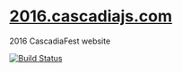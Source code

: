 # [2016.cascadiajs.com](http://2016.cascadiajs.com)
2016 CascadiaFest website

[![Build Status](https://travis-ci.org/cascadiajs/2016.cascadiajs.com.svg?branch=master)](https://travis-ci.org/cascadiajs/2016.cascadiajs.com)